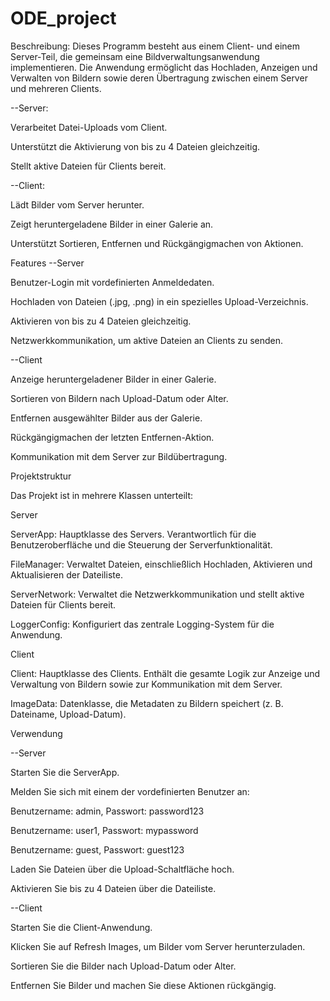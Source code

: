 # ODE_project

Beschreibung:
Dieses Programm besteht aus einem Client- und einem Server-Teil, die gemeinsam eine Bildverwaltungsanwendung implementieren. Die Anwendung ermöglicht das Hochladen, Anzeigen und Verwalten von Bildern sowie deren Übertragung zwischen einem Server und mehreren Clients.

--Server:

Verarbeitet Datei-Uploads vom Client.

Unterstützt die Aktivierung von bis zu 4 Dateien gleichzeitig.

Stellt aktive Dateien für Clients bereit.

--Client:

Lädt Bilder vom Server herunter.

Zeigt heruntergeladene Bilder in einer Galerie an.

Unterstützt Sortieren, Entfernen und Rückgängigmachen von Aktionen.

Features
--Server

Benutzer-Login mit vordefinierten Anmeldedaten.

Hochladen von Dateien (.jpg, .png) in ein spezielles Upload-Verzeichnis.

Aktivieren von bis zu 4 Dateien gleichzeitig.

Netzwerkkommunikation, um aktive Dateien an Clients zu senden.

--Client

Anzeige heruntergeladener Bilder in einer Galerie.

Sortieren von Bildern nach Upload-Datum oder Alter.

Entfernen ausgewählter Bilder aus der Galerie.

Rückgängigmachen der letzten Entfernen-Aktion.

Kommunikation mit dem Server zur Bildübertragung.

Projektstruktur

Das Projekt ist in mehrere Klassen unterteilt:

Server

ServerApp: Hauptklasse des Servers. Verantwortlich für die Benutzeroberfläche und die Steuerung der Serverfunktionalität.

FileManager: Verwaltet Dateien, einschließlich Hochladen, Aktivieren und Aktualisieren der Dateiliste.

ServerNetwork: Verwaltet die Netzwerkkommunikation und stellt aktive Dateien für Clients bereit.

LoggerConfig: Konfiguriert das zentrale Logging-System für die Anwendung.

Client

Client: Hauptklasse des Clients. Enthält die gesamte Logik zur Anzeige und Verwaltung von Bildern sowie zur Kommunikation mit dem Server.

ImageData: Datenklasse, die Metadaten zu Bildern speichert (z. B. Dateiname, Upload-Datum).

Verwendung

--Server

Starten Sie die ServerApp.

Melden Sie sich mit einem der vordefinierten Benutzer an:

Benutzername: admin, Passwort: password123

Benutzername: user1, Passwort: mypassword

Benutzername: guest, Passwort: guest123

Laden Sie Dateien über die Upload-Schaltfläche hoch.

Aktivieren Sie bis zu 4 Dateien über die Dateiliste.

--Client

Starten Sie die Client-Anwendung.

Klicken Sie auf Refresh Images, um Bilder vom Server herunterzuladen.

Sortieren Sie die Bilder nach Upload-Datum oder Alter.

Entfernen Sie Bilder und machen Sie diese Aktionen rückgängig.
